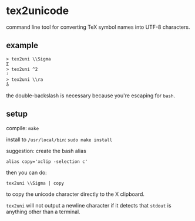 # tex2unicode
command line tool for converting TeX symbol names into UTF-8 characters.

## example

    > tex2uni \\Sigma
    Σ
    > tex2uni ^2
    ²
    > tex2uni \\ra
    å

the double-backslash is necessary because you're escaping for `bash`. 

## setup
compile: `make`

install to `/usr/local/bin`: `sudo make install`

suggestion: create the bash alias

    alias copy='xclip -selection c'

then you can do:

    tex2uni \\Sigma | copy
    
to copy the unicode character directly to the X clipboard.

`tex2uni` will not output a newline character if it detects that `stdout` is anything other than a terminal.

